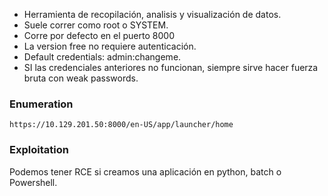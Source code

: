 - Herramienta de recopilación, analisis y visualización de datos.
- Suele correr como root o SYSTEM.
- Corre por defecto en el puerto 8000
- La version free no requiere autenticación.
-  Default credentials: admin:changeme.
-  SI las credenciales anteriores no funcionan, siempre sirve hacer fuerza bruta con weak passwords.


### Enumeration

    https://10.129.201.50:8000/en-US/app/launcher/home

### Exploitation

Podemos tener RCE si creamos una aplicación en python, batch o Powershell.

